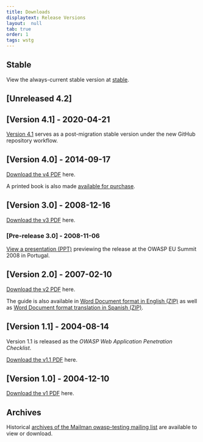 ```yaml
---
title: Downloads
displaytext: Release Versions
layout:  null
tab: true
order: 1
tags: wstg
---
```


## Stable

View the always-current stable version at [stable](stable/).

## [Unreleased 4.2]

## [Version 4.1] - 2020-04-21

[Version 4.1](v41/) serves as a post-migration stable version under the new GitHub repository workflow.

## [Version 4.0] - 2014-09-17

[Download the v4 PDF](assets/archive/OWASP_Testing_Guide_v4.pdf) here.

A printed book is also made [available for purchase](https://www.lulu.com/shop/matteo-meucci-and-andrew-muller/testing-guide-40-release/paperback/product-22294314.html).

## [Version 3.0] - 2008-12-16

[Download the v3 PDF](assets/archive/OWASP_Testing_Guide_v3.pdf) here.

### [Pre-release 3.0] - 2008-11-06

[View a presentation (PPT)](assets/archive/OWASP_EU_Summit_2008_OWASP_Testing_Guide_v3.ppt) previewing the release at the OWASP EU Summit 2008 in Portugal.

## [Version 2.0] - 2007-02-10

[Download the v2 PDF](assets/archive/OWASP_Testing_Guide_v2.pdf) here.

The guide is also available in [Word Document format in English (ZIP)](assets/archive/OWASP_Testing_Guide_v2_doc.zip) as well as [Word Document format translation in Spanish (ZIP)](assets/archive/OWASP_Testing_Guide_v2_spanish_doc.zip).

## [Version 1.1] - 2004-08-14

Version 1.1 is released as the _OWASP Web Application Penetration Checklist_.

[Download the v1.1 PDF](assets/archive/OWASP_Web_Application_Penetration_Checklist_v1_1.pdf) here.

## [Version 1.0] - 2004-12-10

[Download the v1 PDF](assets/archive/OWASP_Testing_Guide_v1.pdf) here.

## Archives

Historical [archives of the Mailman owasp-testing mailing list](https://lists.owasp.org/pipermail/owasp-testing/index) are available to view or download.
